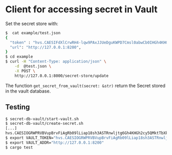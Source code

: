 # Client for accessing secret in Vault
Set the secret store with:
```bash
$  cat example/test.json 
{
  "token" : "hvs.CAESIFdXlCrwRH4-lqw9PAxJJUeDguKWPD7Cmsl0abwCb0IHGh4KHGh2cy5EdU9Vd1J2akpXZkxjbU1JN0Zxc0FZaDY",
  "url": "http://127.0.0.1:8200",
}
$ cd example
$ curl -H "Content-Type: application/json" \
	-d  @test.json \
	-X POST \
	http://127.0.0.1:8000/secret-store/update
```
The function `get_secret_from_vault(secret: &str)` return the Secret stored in the vault database.


## Testing
```bash
$ secret-db-vault/start-vault.sh
$ secret-db-vault/create-secret.sh
[...]
hvs.CAESIOGRWPRVBVupBrvFiAgRb09lLiap18sh3ASTRnwljtg6Gh4KHGh2cy5QMktTbXkxT1R2Smkxd29YbGtSRGk2VkQ
$ export VAULT_TOKEN="hvs.CAESIOGRWPRVBVupBrvFiAgRb09lLiap18sh3ASTRnwljtg6Gh4KHGh2cy5QMktTbXkxT1R2Smkxd29YbGtSRGk2VkQ"
$ export VAULT_ADDR="http://127.0.0.1:8200"
$ cargo test
```
